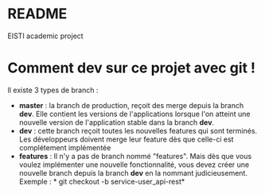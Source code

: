 # README

EISTI academic project


# Comment dev sur ce projet avec git !

Il existe 3 types de branch :

- __master__ : la branch de production, reçoit des merge depuis la branch __dev__. Elle contient les versions de l'applications lorsque l'on atteint une nouvelle version de l'application stable dans la branch __dev__.
- __dev__ : cette branch reçoit toutes les nouvelles features qui sont terminés. Les développeurs doivent merge leur feature dès que celle-ci est complétement implémentée
- __features__ : Il n'y a pas de branch nommé "features". Mais dès que vous voulez implémenter une nouvelle fonctionnalité, vous devez créer une nouvelle branch depuis la branch __dev__ en la nommant judicieusement. Exemple : * git checkout -b service-user_api-rest* 
